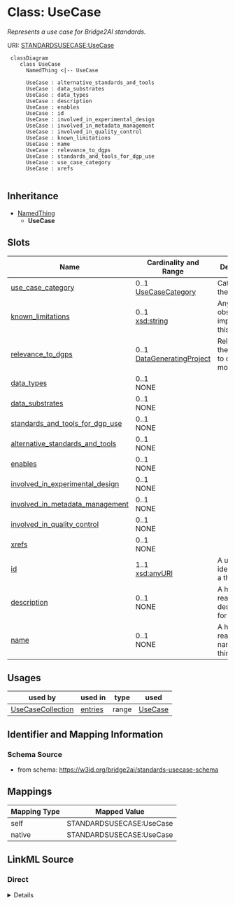# Class: UseCase
_Represents a use case for Bridge2AI standards._




URI: [STANDARDSUSECASE:UseCase](https://w3id.org/bridge2ai/standards-usecase-schema/UseCase)


```mermaid
 classDiagram
    class UseCase
      NamedThing <|-- UseCase
      
      UseCase : alternative_standards_and_tools
      UseCase : data_substrates
      UseCase : data_types
      UseCase : description
      UseCase : enables
      UseCase : id
      UseCase : involved_in_experimental_design
      UseCase : involved_in_metadata_management
      UseCase : involved_in_quality_control
      UseCase : known_limitations
      UseCase : name
      UseCase : relevance_to_dgps
      UseCase : standards_and_tools_for_dgp_use
      UseCase : use_case_category
      UseCase : xrefs
      
```




## Inheritance
* [NamedThing](NamedThing.md)
    * **UseCase**



## Slots

| Name | Cardinality and Range | Description | Inheritance |
| ---  | --- | --- | --- |
| [use_case_category](use_case_category.md) | 0..1 <br/> [UseCaseCategory](UseCaseCategory.md) | Category of the UseCase | direct |
| [known_limitations](known_limitations.md) | 0..1 <br/> [xsd:string](xsd:string) | Any current obstacles to implementing this use case | direct |
| [relevance_to_dgps](relevance_to_dgps.md) | 0..1 <br/> [DataGeneratingProject](DataGeneratingProject.md) | Relevance of the use case to one or more DGPs | direct |
| [data_types](data_types.md) | 0..1 <br/> NONE |  | direct |
| [data_substrates](data_substrates.md) | 0..1 <br/> NONE |  | direct |
| [standards_and_tools_for_dgp_use](standards_and_tools_for_dgp_use.md) | 0..1 <br/> NONE |  | direct |
| [alternative_standards_and_tools](alternative_standards_and_tools.md) | 0..1 <br/> NONE |  | direct |
| [enables](enables.md) | 0..1 <br/> NONE |  | direct |
| [involved_in_experimental_design](involved_in_experimental_design.md) | 0..1 <br/> NONE |  | direct |
| [involved_in_metadata_management](involved_in_metadata_management.md) | 0..1 <br/> NONE |  | direct |
| [involved_in_quality_control](involved_in_quality_control.md) | 0..1 <br/> NONE |  | direct |
| [xrefs](xrefs.md) | 0..1 <br/> NONE |  | direct |
| [id](id.md) | 1..1 <br/> [xsd:anyURI](xsd:anyURI) | A unique identifier for a thing | [NamedThing](NamedThing.md) |
| [description](description.md) | 0..1 <br/> NONE | A human-readable description for a thing | [NamedThing](NamedThing.md) |
| [name](name.md) | 0..1 <br/> NONE | A human-readable name for a thing | [NamedThing](NamedThing.md) |





## Usages

| used by | used in | type | used |
| ---  | --- | --- | --- |
| [UseCaseCollection](UseCaseCollection.md) | [entries](entries.md) | range | [UseCase](UseCase.md) |






## Identifier and Mapping Information







### Schema Source


* from schema: https://w3id.org/bridge2ai/standards-usecase-schema





## Mappings

| Mapping Type | Mapped Value |
| ---  | ---  |
| self | STANDARDSUSECASE:UseCase |
| native | STANDARDSUSECASE:UseCase |


## LinkML Source

<!-- TODO: investigate https://stackoverflow.com/questions/37606292/how-to-create-tabbed-code-blocks-in-mkdocs-or-sphinx -->

### Direct

<details>
```yaml
name: UseCase
description: Represents a use case for Bridge2AI standards.
from_schema: https://w3id.org/bridge2ai/standards-usecase-schema
rank: 1000
is_a: NamedThing
slots:
- use_case_category
- known_limitations
- relevance_to_dgps
- data_types
- data_substrates
- standards_and_tools_for_dgp_use
- alternative_standards_and_tools
- enables
- involved_in_experimental_design
- involved_in_metadata_management
- involved_in_quality_control
- xrefs

```
</details>

### Induced

<details>
```yaml
name: UseCase
description: Represents a use case for Bridge2AI standards.
from_schema: https://w3id.org/bridge2ai/standards-usecase-schema
rank: 1000
is_a: NamedThing
attributes:
  use_case_category:
    name: use_case_category
    description: Category of the UseCase. Not all projects will incorporate use cases
      in all categories.
    from_schema: https://w3id.org/bridge2ai/standards-usecase-schema
    rank: 1000
    alias: use_case_category
    owner: UseCase
    domain_of:
    - UseCase
    range: UseCaseCategory
  known_limitations:
    name: known_limitations
    description: Any current obstacles to implementing this use case. This could be
      a selection from one or more predefined categories including lack of standards,
      lack of relevant patient cohort, lack of funding, etc.
    from_schema: https://w3id.org/bridge2ai/standards-usecase-schema
    rank: 1000
    alias: known_limitations
    owner: UseCase
    domain_of:
    - UseCase
    range: string
  relevance_to_dgps:
    name: relevance_to_dgps
    description: Relevance of the use case to one or more DGPs.
    from_schema: https://w3id.org/bridge2ai/standards-usecase-schema
    rank: 1000
    alias: relevance_to_dgps
    owner: UseCase
    domain_of:
    - UseCase
    range: DataGeneratingProject
  data_types:
    name: data_types
    from_schema: https://w3id.org/bridge2ai/standards-usecase-schema
    rank: 1000
    alias: data_types
    owner: UseCase
    domain_of:
    - UseCase
    range: string
  data_substrates:
    name: data_substrates
    from_schema: https://w3id.org/bridge2ai/standards-usecase-schema
    rank: 1000
    alias: data_substrates
    owner: UseCase
    domain_of:
    - UseCase
    range: string
  standards_and_tools_for_dgp_use:
    name: standards_and_tools_for_dgp_use
    from_schema: https://w3id.org/bridge2ai/standards-usecase-schema
    rank: 1000
    alias: standards_and_tools_for_dgp_use
    owner: UseCase
    domain_of:
    - UseCase
    range: string
  alternative_standards_and_tools:
    name: alternative_standards_and_tools
    from_schema: https://w3id.org/bridge2ai/standards-usecase-schema
    rank: 1000
    alias: alternative_standards_and_tools
    owner: UseCase
    domain_of:
    - UseCase
    range: string
  enables:
    name: enables
    from_schema: https://w3id.org/bridge2ai/standards-usecase-schema
    rank: 1000
    alias: enables
    owner: UseCase
    domain_of:
    - UseCase
    range: string
  involved_in_experimental_design:
    name: involved_in_experimental_design
    from_schema: https://w3id.org/bridge2ai/standards-usecase-schema
    rank: 1000
    alias: involved_in_experimental_design
    owner: UseCase
    domain_of:
    - UseCase
    range: string
  involved_in_metadata_management:
    name: involved_in_metadata_management
    from_schema: https://w3id.org/bridge2ai/standards-usecase-schema
    rank: 1000
    alias: involved_in_metadata_management
    owner: UseCase
    domain_of:
    - UseCase
    range: string
  involved_in_quality_control:
    name: involved_in_quality_control
    from_schema: https://w3id.org/bridge2ai/standards-usecase-schema
    rank: 1000
    alias: involved_in_quality_control
    owner: UseCase
    domain_of:
    - UseCase
    range: string
  xrefs:
    name: xrefs
    from_schema: https://w3id.org/bridge2ai/standards-usecase-schema
    rank: 1000
    alias: xrefs
    owner: UseCase
    domain_of:
    - UseCase
    range: string
  id:
    name: id
    description: A unique identifier for a thing
    from_schema: https://w3id.org/bridge2ai/standards-usecase-schema
    rank: 1000
    slot_uri: schema:identifier
    identifier: true
    alias: id
    owner: UseCase
    domain_of:
    - NamedThing
    range: uriorcurie
  name:
    name: name
    description: A human-readable name for a thing
    from_schema: https://w3id.org/bridge2ai/standards-usecase-schema
    rank: 1000
    slot_uri: schema:name
    alias: name
    owner: UseCase
    domain_of:
    - NamedThing
    range: string
  description:
    name: description
    description: A human-readable description for a thing
    from_schema: https://w3id.org/bridge2ai/standards-usecase-schema
    rank: 1000
    slot_uri: schema:description
    alias: description
    owner: UseCase
    domain_of:
    - NamedThing
    range: string

```
</details>